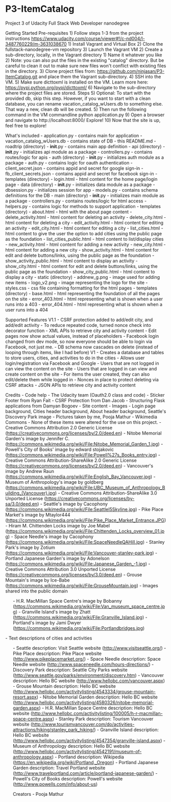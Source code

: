 # P3-ItemCatalog
Project 3 of Udacity Full Stack Web Developer nanodegree

Getting Started
    Pre-requisites
        1) Follow steps 1-3 from the project instructions
           https://www.udacity.com/course/viewer#!/c-nd004/l-3487760229/m-3631038670
            1) Install Vagrant and Virtual Box
            2) Clone the fullstack-nanodegree-vm repository
            3) Launch the Vagrant VM
        2) Create a sub-directory, locally, in the Vagrant directory
            1) Name it whatever you like
            2) Note: you can also put the files in the existing "catalog" directory. 
               But be careful to clean it out to make sure new files won't conflict 
               with existing files in the directory.
        3) Clone project files from:
           https://github.com/ninjasan/P3-ItemCatalog.git
           and place them the Vagrant sub-directory.
        4) SSH into the VM.
        5) Make sure dicttoxml is installed on the VM. Learn more here:
            https://pypi.python.org/pypi/dicttoxml/
        6) Navigate to the sub-directory where the project files are stored.
    Steps
        5) Optional: To start with the provided db, skip this step. However, if you want to 
           start with a clean database, you can rename vacation_catalog_wUsers.db to something
           else. That way a new, clean db will be created.
        5) Then run the following command in the VM commandline
            python application.py
        9) Open a browser and navigate to http://localhost:8000/
    Explore!
        10) Now that the site is up, feel free to explore!

What's included
    - application.py - contains main for application
    - vacation_catalog_wUsers.db - contains state of DB
    - this README.md
    - roadtrip (directory)
        - __init__.py - contains main app definition
        - api (directory)
            - __init__.py - initializes api module as a package
            - controllers.py - contains routes/logic for apis
        - auth (directory)
            - __init__.py - initializes auth module as a package
            - auth.py - contains logic for oauth authentication
            - client_secret.json - contains appid and secret for google sign-in
            - fb_client_secrets.json - contains appid and secret for facebook sign-in
            - templates (directory)
                - login.html - html content for the home page/login page
        - data (directory)
            - __init__.py - initializes data module as a package
            - dbsession.py - initializes session for app
            - models.py - contains schema definitions for the DB
        - main (directory)
            - __init__.py - initializes main module as a package
            - controllers.py - contains routes/logic for html access
            - helpers.py - contains logic for methods to support application
            - templates (directory)
                - about.html - html with the about page content
                - delete_activity.html - html content for deleting an activity
                - delete_city.html - html content for deleting a city
                - edit_activity.html - html content for editing an activity
                - edit_city.html - html content for editing a city
                - list_cities.html - html content to give the user the option to add cities
                                     using the public page as the foundation
                - list_cities_public.html - html content to list/display cities
                - new_activity.html - html content for adding a new activity
                - new_city.html - html content for adding a new city
                - show_activity.html - html content for edit and delete buttons/links,
                                       using the public page as the foundation
                - show_activity_public.html - html content to display an activity
                - show_city.html - html content for edit and delete buttons/links,
                                   using the public page as the foundation
                - show_city_public.html - html content to display a city
        - static (directory)
            - addnew_g.png - image used for adding new items
            - logo_v2.png - image representing the logo for the site
            - styles.css - css file containing formatting for the html pages
        - templates (directory)
            - base.html - html representing the foundation of all the pages on the site
            - error_403.html - html representing what is shown when a user runs into a 403
            - error_404.html - html representing what is shown when a user runs into a 404

Supported Features
    V1.1
        - CSRF protection added to add/edit city, and add/edit activity
            - To reduce repeated code, turned nonce check into decorator function
        - XML APIs to retrieve city and activity content
        - Edit pages now show actual values, instead of placeholders
        - Facebook login changed from dev mode, so now everyone should be able to login via Facebook, not just me.
        - DB schema now cascades on delete (instead of looping through items, like I had before)
    V1
        - Creates a database and tables to store users, cities, and activities to do in the cities
        - Allows user login/registration via Facebook and Google
        - Users that are not logged in can view the content on the site
        - Users that are logged in can view and create content on the site
          - For items the user created, they can also edit/delete them while logged in
          - Nonces in place to protect deleting via CSRF attacks
        - JSON APIs to retrieve city and activity content

Credits
    - Code help
        - The Udacity team (Oauth2.0 class and code)
        - Sticker Footer from Ryan Fait
        - CSRF Protection from Dan Jacob
        - Structuring Flask applications from Damyan Bogoev
    - Site content
        - Images
            - Login page background, Cities header background, About header background,
              Seattle's Discovery Park image
                - Pictures taken by me, Pooja Mathur
            - Wikimedia Commons - None of these items were altered for the use on this project.
                - Creative Commons Attribution 2.0 Generic License (https://creativecommons.org/licenses/by/2.0/deed.en)
                    - Nitobe Memorial Garden's image by Jennifer C. (https://commons.wikimedia.org/wiki/File:Nitobe_Memorial_Garden_1.jpg)
                    - Powell's City of Books' image by edward stojakovic (https://commons.wikimedia.org/wiki/File:Powell%27s_Books_entry.jpg)
                - Creative Commons Attribution-ShareAlike 2.0 Generic License (https://creativecommons.org/licenses/by/2.0/deed.en)
                    - Vancouver's image by Andrew Raun (https://commons.wikimedia.org/wiki/File:English_Bay_Vancouver.jpg)
                    - Museum of Anthropology's image by goldberg (https://commons.wikimedia.org/wiki/File:UBC_Museum_of_Anthropology_Building_(Vancouver).jpg)
                - Creative Commons Attribution-ShareAlike 3.0 Unported License (https://creativecommons.org/licenses/by-sa/3.0/deed.en)
                    - Seattle's image by Cacophony (https://commons.wikimedia.org/wiki/File:SeattleI5Skyline.jpg)
                    - Pike Place Market's image by Mtaylor444 (https://commons.wikimedia.org/wiki/File:Pike_Place_Market_Entrance.JPG)
                    - Hiram M. Chittenden Locks image by Joe Mabel (https://commons.wikimedia.org/wiki/File:Chittenden_Locks_overview_01.jpg)
                    - Space Needle's image by Cacophony (https://commons.wikimedia.org/wiki/File:SpaceNeedleQAHill.jpg)
                    - Stanley Park's image by Zotium (https://commons.wikimedia.org/wiki/File:Vancouver-stanley-park.jpg)
                    - Portland Japanese Garden's image by Adonelson (https://commons.wikimedia.org/wiki/File:Japanese_Garden_-1.jpg)
                - Creative Commons Attribution 3.0 Unported License (https://creativecommons.org/licenses/by/3.0/deed.en)
                    - Grouse Mountain's image by Ice-Babe (https://commons.wikimedia.org/wiki/File:GrouseMountain.jpg)
                - Images shared into the public domain
                <ul>
                    - H.R. MacMillan Space Centre's image by Bobanny (https://commons.wikimedia.org/wiki/File:Van_museum_space_centre.jpg)
                    - Granville Island's image by Zhatt (https://commons.wikimedia.org/wiki/File:Granville_Island.jpg)
                    - Portland's image by Jami Dwyer (https://commons.wikimedia.org/wiki/File:Portlandbridges.jpg)
                </ul>
            </ul>
        - Text descriptions of cities and activities
            <ul>
                - Seattle description: Visit Seattle website (http://www.visitseattle.org/)
                - Pike Place description: Pike Place website (http://www.pikeplacemarket.org/)
                - Space Needle description: Space Needle website (http://www.spaceneedle.com/hours-directions/)
                - Discovery Park description: Seattle City Parks website (http://www.seattle.gov/parks/environment/discovery.htm)
                - Vancouver description: Hello BC website (http://www.hellobc.com/vancouver.aspx)
                - Grouse Mountain description: Hello BC website (http://www.hellobc.com/activitylisting/4543334/grouse-mountain-resort.aspx)
                - Nitobe Memorial Garden description: Hello BC website (http://www.hellobc.com/activitylisting/4580326/nitobe-memorial-garden.aspx)
                - H.R. MacMillan Space Centre description: Hello BC website (http://www.hellobc.com/activitylisting/100005/h-r-macmillan-space-centre.aspx)
                - Stanley Park description: Tourism Vancouver website (http://www.tourismvancouver.com/do/activities-attractions/hiking/stanley_park_hiking/)
                - Granville Island description: Hello BC website (http://www.hellobc.com/activitylisting/4547354/granville-island.aspx)
                - Museum of Anthropology description: Hello BC website (http://www.hellobc.com/activitylisting/4542191/museum-of-anthropology.aspx)
                - Portland description: Wikipedia (https://en.wikipedia.org/wiki/Portland,_Oregon)
                - Portland Japanese Garden description: Travel Portland website (http://www.travelportland.com/article/portland-japanese-garden/)
                - Powell's City of Books description: Powell's website (http://www.powells.com/info/about-us)

Creators
    - Pooja Mathur
